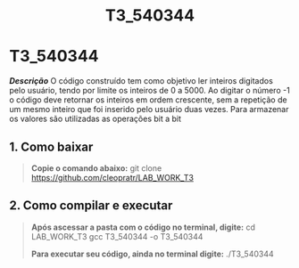 <h1 align="center"> T3_540344 </h1>

# T3_540344

***Descrição***
O código construído tem como objetivo ler inteiros digitados pelo usuário, tendo por limite os inteiros de 0 a 5000. Ao digitar o número -1 o código deve retornar os inteiros em ordem crescente, sem a repetição de um mesmo inteiro que foi inserido pelo usuário duas vezes. Para armazenar os valores são utilizadas as operações bit a bit

## 1. Como baixar 

> **Copie o comando abaixo:**
> git clone https://github.com/cleopratr/LAB_WORK_T3

## 2. Como compilar e executar

> **Após ascessar a pasta com o código no terminal, digite:** </h1>
> cd LAB_WORK_T3 
> gcc T3_540344 -o T3_540344
> 
> **Para executar seu código, ainda no terminal digite:** </h1>
> ./T3_540344
